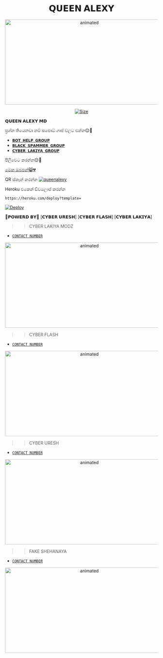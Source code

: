 

<h1 align="center">𝗤𝗨𝗘𝗘𝗡 𝗔𝗟𝗘𝗫𝗬<br></h1>
<p align="center">
<img src="https://telegra.ph/file/7fbb8d33bd45e3eb8e767.jpg" alt="animated" width="540" height="280" />
</p>


<p align="center">
<a href="https://youtube.com/channel/UC-mNijHCmIVmPh-6hnvxzZQ"><img title="Size" src="https://img.shields.io/badge/Tutorial-Video-green"></a>
</p>


𝗤𝗨𝗘𝗘𝗡 𝗔𝗟𝗘𝗫𝗬 𝗠𝗗


ප්‍රශ්න තියෙනවා නම් සපොට් ගෘප් වලට එන්න😌💯

- [`𝗕𝗢𝗧 𝗛𝗘𝗟𝗣 𝗚𝗥𝗢𝗨𝗣`](https://chat.whatsapp.com/GpwWzOIvKCv3IP7wHphBHo)
- [`𝗕𝗟𝗔𝗖𝗞 𝗦𝗣𝗔𝗠𝗠𝗘𝗥 𝗚𝗥𝗢𝗨𝗣`](https://chat.whatsapp.com/CNGIkEweBlZ40iDB070hFS)
- [`𝗖𝗬𝗕𝗘𝗥 𝗟𝗔𝗞𝗜𝗬𝗔 𝗚𝗥𝗢𝗨𝗣`](https://chat.whatsapp.com/EcycNbJFCVT5ZsG9xIGkqd)

පිලිවෙට කරන්න😌💯

[මෙක ඔබපන්😹💔](https://github.com/DGXeon/CheemsBot-MD4/fork)

QR ස්කැන් කරන්න
[![queenalexy](https://repl.it/badge/github/quiec/whatsasena)](https://replit.com/@DGXeon/Cheems-Bot-Multi-Device-Qr-Code-Generator?output%20only=1&lite=1#index.js)


Heroku එකෙන් ඩිවලොප් කරන්න

```
https://heroku.com/deploy?template=
```
[![Deploy](https://www.herokucdn.com/deploy/button.svg)](https://heroku.com/deploy?template=https://github.com/DGXeon/CheemsBot-MD4/)

🌹𝗣𝗢𝗪𝗘𝗥𝗗 𝗕𝗬🌹
[𝗖𝗬𝗕𝗘𝗥 𝗨𝗥𝗘𝗦𝗛]
[𝗖𝗬𝗕𝗘𝗥 𝗙𝗟𝗔𝗦𝗛]
[𝗖𝗬𝗕𝗘𝗥 𝗟𝗔𝗞𝗜𝗬𝗔]


>>CYBER LAKIYA MODZ
- [`CONTACT NUMBER`](https://api.whatsapp.com/send?phone=+94784441238)
<p align="center">
<img src="https://telegra.ph/file/ac5b1e481343fb9af833d.jpg" alt="animated" width="540" height="280" />
</p>

>>CYBER FLASH
- [`CONTACT NUMBER`](Wa.me/84761346248)
<p align="center">
<img src="https://telegra.ph/file/1b95f28fb3c21d011e02c.jpg" alt="animated" width="540" height="280" />
</p>

>>CYBER URESH
- [`CONTACT NUMBER`](Wa.me/84761346248)
<p align="center">
<img src="https://telegra.ph/file/04cbcc3801af6a0101fa7.jpg.jpg" alt="animated" width="540" height="280" />
</p>

>>FAKE SHEHANAYA
- [`CONTACT NUMBER`](Wa.me/84761346248)
<p align="center">
<img src="https://telegra.ph/file/04cbcc3801af6a0101fa7.jpg" alt="animated" width="540" height="280" />
</p>



